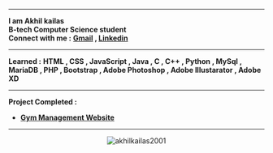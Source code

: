 
---
**I am Akhil kailas**<br>**B-tech Computer Science student**<br>**Connect with me :** **[Gmail](mailto:akhilkailas2001@gmail.com?subject=Github%20Visitor&body=Hi%20Akhil,%0AI%20am%20) , [Linkedin](https://linkedin.com/in/akhilkailas2001)** <br>

---
**Learned :**
**HTML , CSS , JavaScript , Java , C , C++ , Python , MySql , MariaDB , PHP , Bootstrap , Adobe Photoshop , Adobe Illustarator , Adobe XD**

---
**Project Completed :**
 - **[Gym Management Website](https://github.com/akhilkailas2001/gym_management_completed.git)**

---
<p align="center">
  <img src="https://komarev.com/ghpvc/?username=akhilkailas2001" alt="akhilkailas2001" /> 
</p>
